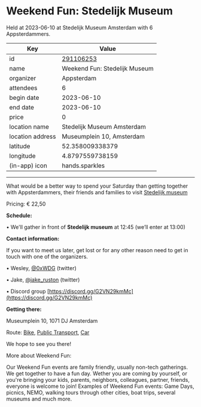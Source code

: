 # Weekend Fun: Stedelijk Museum
Held at 2023-06-10 at Stedelijk Museum Amsterdam with 6 Appsterdammers.
        
|Key|Value
|---|---|
|id|[291106253](https://www.meetup.com/appsterdam/events/291106253/)|
|name|Weekend Fun: Stedelijk Museum|
|organizer|Appsterdam|
|attendees|6|
|begin date|2023-06-10|
|end date|2023-06-10|
|price|0|
|location name|Stedelijk Museum Amsterdam|
|location address|Museumplein 10, Amsterdam|
|latitude|52.358009338379|
|longitude|4.8797559738159|
|(in-app) icon|hands.sparkles|

---

What would be a better way to spend your Saturday than getting together with Appsterdammers, their friends and families to visit [Stedelijk museum](https://www.stedelijk.nl/en)

Pricing: € 22,50

**Schedule:**

• We'll gather in front of **Stedelijk museum** at 12:45 (we’ll enter at 13:00)

**Contact information:**

If you want to meet us later, get lost or for any other reason need to get in touch with one of the organizers.

• Wesley, [@0xWDG](http://twitter.com/0xWDG/) (twitter)

• Jake, [@jake_ruston](http://twitter.com/jake_ruston/) (twitter)

• Discord group [https://discord.gg/G2VN29kmMc](https://discord.gg/G2VN29kmMc)

**Getting there:**

Museumplein 10, 1071 DJ Amsterdam

Route: [Bike](http://maps.apple.com/?daddr=Museumplein%2010%2C%201071%20DJ%20Amsterdam&amp;t=m&amp;dirflg=b), [Public Transport](http://maps.apple.com/?daddr=Museumplein%2010%2C%201071%20DJ%20Amsterdam&amp;t=m&amp;dirflg=r), [Car](http://maps.apple.com/?daddr=Museumplein%2010%2C%201071%20DJ%20Amsterdam&amp;t=m&amp;dirflg=d)

We hope to see you there!

More about Weekend Fun:

Our Weekend Fun events are family friendly, usually non-tech gatherings. We get together to have a fun day. Wether you are coming by yourself, or you're bringing your kids, parents, neighbors, colleagues, partner, friends, everyone is welcome to join! Examples of Weekend Fun events: Game Days, picnics, NEMO, walking tours through other cities, boat trips, several museums and much more. 
